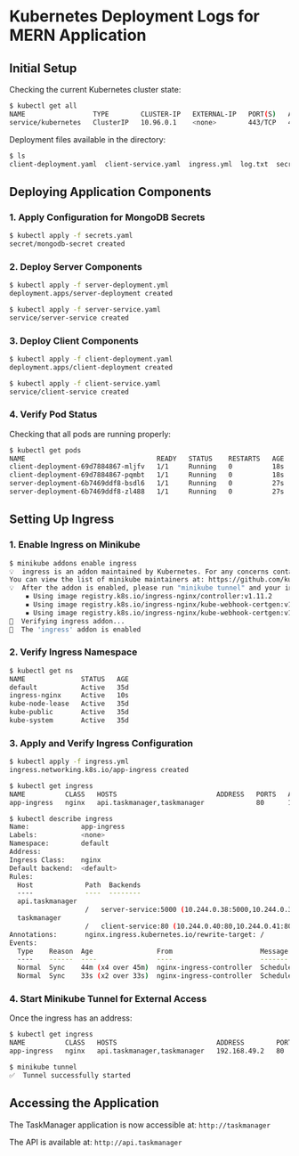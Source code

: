 # Kubernetes Deployment Logs for MERN Application

## Initial Setup
Checking the current Kubernetes cluster state:

```bash
$ kubectl get all
NAME                 TYPE        CLUSTER-IP   EXTERNAL-IP   PORT(S)   AGE
service/kubernetes   ClusterIP   10.96.0.1    <none>        443/TCP   4m57s
```

Deployment files available in the directory:
```bash
$ ls
client-deployment.yaml  client-service.yaml  ingress.yml  log.txt  secrets.yaml  server-deployment.yml  server-service.yaml
```

## Deploying Application Components

### 1. Apply Configuration for MongoDB Secrets
```bash
$ kubectl apply -f secrets.yaml
secret/mongodb-secret created
```

### 2. Deploy Server Components
```bash
$ kubectl apply -f server-deployment.yml
deployment.apps/server-deployment created

$ kubectl apply -f server-service.yaml
service/server-service created
```

### 3. Deploy Client Components
```bash
$ kubectl apply -f client-deployment.yaml
deployment.apps/client-deployment created

$ kubectl apply -f client-service.yaml
service/client-service created
```

### 4. Verify Pod Status
Checking that all pods are running properly:
```bash
$ kubectl get pods
NAME                                 READY   STATUS    RESTARTS   AGE
client-deployment-69d7884867-mljfv   1/1     Running   0          18s
client-deployment-69d7884867-pqmbt   1/1     Running   0          18s
server-deployment-6b7469ddf8-bsdl6   1/1     Running   0          27s
server-deployment-6b7469ddf8-zl488   1/1     Running   0          27s
```

## Setting Up Ingress

### 1. Enable Ingress on Minikube
```bash
$ minikube addons enable ingress
💡  ingress is an addon maintained by Kubernetes. For any concerns contact minikube on GitHub.
You can view the list of minikube maintainers at: https://github.com/kubernetes/minikube/blob/master/OWNERS
💡  After the addon is enabled, please run "minikube tunnel" and your ingress resources would be available at "127.0.0.1"
    ▪ Using image registry.k8s.io/ingress-nginx/controller:v1.11.2
    ▪ Using image registry.k8s.io/ingress-nginx/kube-webhook-certgen:v1.4.3
    ▪ Using image registry.k8s.io/ingress-nginx/kube-webhook-certgen:v1.4.3
🔎  Verifying ingress addon...
🌟  The 'ingress' addon is enabled
```

### 2. Verify Ingress Namespace
```bash
$ kubectl get ns
NAME              STATUS   AGE
default           Active   35d
ingress-nginx     Active   10s
kube-node-lease   Active   35d
kube-public       Active   35d
kube-system       Active   35d
```

### 3. Apply and Verify Ingress Configuration
```bash
$ kubectl apply -f ingress.yml
ingress.networking.k8s.io/app-ingress created

$ kubectl get ingress
NAME          CLASS   HOSTS                         ADDRESS   PORTS   AGE
app-ingress   nginx   api.taskmanager,taskmanager             80      15h

$ kubectl describe ingress
Name:             app-ingress
Labels:           <none>
Namespace:        default
Address:
Ingress Class:    nginx
Default backend:  <default>
Rules:
  Host             Path  Backends
  ----             ----  --------
  api.taskmanager
                   /   server-service:5000 (10.244.0.38:5000,10.244.0.39:5000)
  taskmanager
                   /   client-service:80 (10.244.0.40:80,10.244.0.41:80)
Annotations:       nginx.ingress.kubernetes.io/rewrite-target: /
Events:
  Type    Reason  Age                From                      Message
  ----    ------  ----               ----                      -------
  Normal  Sync    44m (x4 over 45m)  nginx-ingress-controller  Scheduled for sync
  Normal  Sync    33s (x2 over 33s)  nginx-ingress-controller  Scheduled for sync
```

### 4. Start Minikube Tunnel for External Access
Once the ingress has an address:
```bash
$ kubectl get ingress
NAME          CLASS   HOSTS                         ADDRESS        PORTS   AGE
app-ingress   nginx   api.taskmanager,taskmanager   192.168.49.2   80      15h

$ minikube tunnel
✅  Tunnel successfully started
```

## Accessing the Application
The TaskManager application is now accessible at:
`http://taskmanager`

The API is available at:
`http://api.taskmanager`
